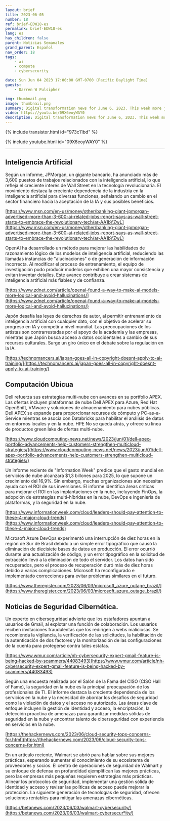 ```yaml
---
layout: brief
title: 2023-06-05
number: 18
ref: brief-EDW18-es
permalink: brief-EDW18-es
lang: es
has_children: false
parent: Noticias Semanales
grand_parent: Español
nav_order: 18
tags:
    - ai
    - compute
    - cybersecurity

date: Sun Jun 04 2023 17:00:00 GMT-0700 (Pacific Daylight Time)
guests:
    - Darren W Pulsipher

img: thumbnail.png
image: thumbnail.png
summary: Digital transformation news for June 6, 2023. This week more jobs in AI, major cyber security breaches, and cloud technology best practices.
video: https://youtu.be/09X6eoyWAY0
description: Digital transformation news for June 6, 2023. This week more jobs in AI, major cyber security breaches, and cloud technology best practices.
---
```



{% include transistor.html id="973c11bd" %}



{% include youtube.html id="09X6eoyWAY0" %}


---

## Inteligencia Artificial

Según un informe, JPMorgan, un gigante bancario, ha anunciado más de 3,600 puestos de trabajos relacionados con la inteligencia artificial, lo que refleja el creciente interés de Wall Street en la tecnología revolucionaria. El movimiento destaca la creciente dependencia de la industria en la inteligencia artificial para diversas funciones, señalando un cambio en el sector financiero hacia la aceptación de la IA y sus posibles beneficios.

[https://www.msn.com/en-us/money/other/banking-giant-jpmorgan-advertised-more-than-3-600-ai-related-jobs-report-says-as-wall-street-starts-to-embrace-the-revolutionary-tech/ar-AA1bYZwL](https://www.msn.com/en-us/money/other/banking-giant-jpmorgan-advertised-more-than-3-600-ai-related-jobs-report-says-as-wall-street-starts-to-embrace-the-revolutionary-tech/ar-AA1bYZwL)

OpenAI ha desarrollado un método para mejorar las habilidades de razonamiento lógico de los modelos de inteligencia artificial, reduciendo las llamadas instancias de "alucinaciones" o de generación de información incorrecta. Al modificar el proceso de entrenamiento, el equipo de investigación pudo producir modelos que exhiben una mayor consistencia y evitan inventar detalles. Este avance contribuye a crear sistemas de inteligencia artificial más fiables y de confianza.

[https://www.zdnet.com/article/openai-found-a-way-to-make-ai-models-more-logical-and-avoid-hallucinations/](https://www.zdnet.com/article/openai-found-a-way-to-make-ai-models-more-logical-and-avoid-hallucinations/)

Japón desafía las leyes de derechos de autor, al permitir entrenamiento de inteligencia artificial con cualquier dato, con el objetivo de acelerar su progreso en IA y competir a nivel mundial. Las preocupaciones de los artistas son contrarrestadas por el apoyo de la academia y las empresas, mientras que Japón busca acceso a datos occidentales a cambio de sus recursos culturales. Surge un giro único en el debate sobre la regulación en la IA.

[https://technomancers.ai/japan-goes-all-in-copyright-doesnt-apply-to-ai-training/](https://technomancers.ai/japan-goes-all-in-copyright-doesnt-apply-to-ai-training/)

## Computación Ubicua

Dell refuerza sus estrategias multi-nube con avances en su portfolio APEX. Las ofertas incluyen plataformas de nube Dell APEX para Azure, Red Hat OpenShift, VMware y soluciones de almacenamiento para nubes públicas. Dell APEX se expande para proporcionar recursos de cómputo y PC-as-a-Service mientras se asocia con Databricks para habilitar el análisis de datos en entornos locales y en la nube. HPE No se queda atrás, y ofrece su línea de productos green lake de ofertas multi-nube.

[https://www.cloudcomputing-news.net/news/2023/jun/01/dell-apex-portfolio-advancements-help-customers-strengthen-multicloud-strategies/](https://www.cloudcomputing-news.net/news/2023/jun/01/dell-apex-portfolio-advancements-help-customers-strengthen-multicloud-strategies/)

Un informe reciente de "Information Week" predice que el gasto mundial en servicios de nube alcanzará $1,3 billones para 2025, lo que supone un crecimiento del 16,9%. Sin embargo, muchas organizaciones aún necesitan ayuda con el ROI de sus inversiones. El informe identifica áreas críticas para mejorar el ROI en las implantaciones en la nube, incluyendo FinOps, la adopción de estrategias multi-híbridas en la nube, DevOps e ingeniería de plataformas, y la seguridad en la nube.

[https://www.informationweek.com/cloud/leaders-should-pay-attention-to-these-4-major-cloud-trends](https://www.informationweek.com/cloud/leaders-should-pay-attention-to-these-4-major-cloud-trends)

Microsoft Azure DevOps experimentó una interrupción de diez horas en la región de Sur de Brasil debido a un simple error tipográfico que causó la eliminación de diecisiete bases de datos en producción. El error ocurrió durante una actualización de código, y un error tipográfico en la solicitud de extracción llevó a la eliminación de todo el servidor. Los datos han sido recuperados, pero el proceso de recuperación duró más de diez horas debido a varias complicaciones. Microsoft ha reconfigurado e implementado correcciones para evitar problemas similares en el futuro.

[https://www.theregister.com/2023/06/03/microsoft_azure_outage_brazil/](https://www.theregister.com/2023/06/03/microsoft_azure_outage_brazil/)

## Noticias de Seguridad Cibernética.

Un experto en ciberseguridad advierte que los estafadores apuntan a usuarios de Gmail, al explotar una función de colaboración. Los usuarios reciben invitaciones fraudulentas que los redirigen a webs maliciosas. Se recomienda la vigilancia, la verificación de las solicitudes, la habilitación de la autenticación de dos factores y la monitorización de las configuraciones de la cuenta para protegerse contra tales estafas.

[https://www.wmur.com/article/nh-cybersecurity-expert-gmail-feature-is-being-hacked-by-scammers/44083493](https://www.wmur.com/article/nh-cybersecurity-expert-gmail-feature-is-being-hacked-by-scammers/44083493)

Según una encuesta realizada por el Salón de la Fama del CISO (CISO Hall of Fame), la seguridad en la nube es la principal preocupación de los profesionales de TI. El informe destaca la creciente dependencia de los servicios en la nube y la necesidad de abordar los desafíos de seguridad como la violación de datos y el acceso no autorizado. Las áreas clave de enfoque incluyen la gestión de identidad y acceso, la encriptación, la detección proactiva de amenazas para garantizar medidas sólidas de seguridad en la nube y encontrar talento de ciberseguridad con experiencia en servicios en la nube.

[https://thehackernews.com/2023/06/cloud-security-tops-concerns-for.html](https://thehackernews.com/2023/06/cloud-security-tops-concerns-for.html)

En un artículo reciente, Walmart se abrió para hablar sobre sus mejores prácticas, esperando aumentar el conocimiento de su ecosistema de proveedores y socios. El centro de operaciones de seguridad de Walmart y su enfoque de defensa en profundidad ejemplifican las mejores prácticas, pero las empresas más pequeñas requieren estrategias más prácticas. Alinear los protocolos de seguridad, implementar una gestión sólida de identidad y acceso y revisar las políticas de acceso puede mejorar la protección. La siguiente generación de tecnologías de seguridad, ofrecen soluciones rentables para mitigar las amenazas cibernéticas.

[https://betanews.com/2023/06/03/walmart-cybersecurity/](https://betanews.com/2023/06/03/walmart-cybersecurºity/)


